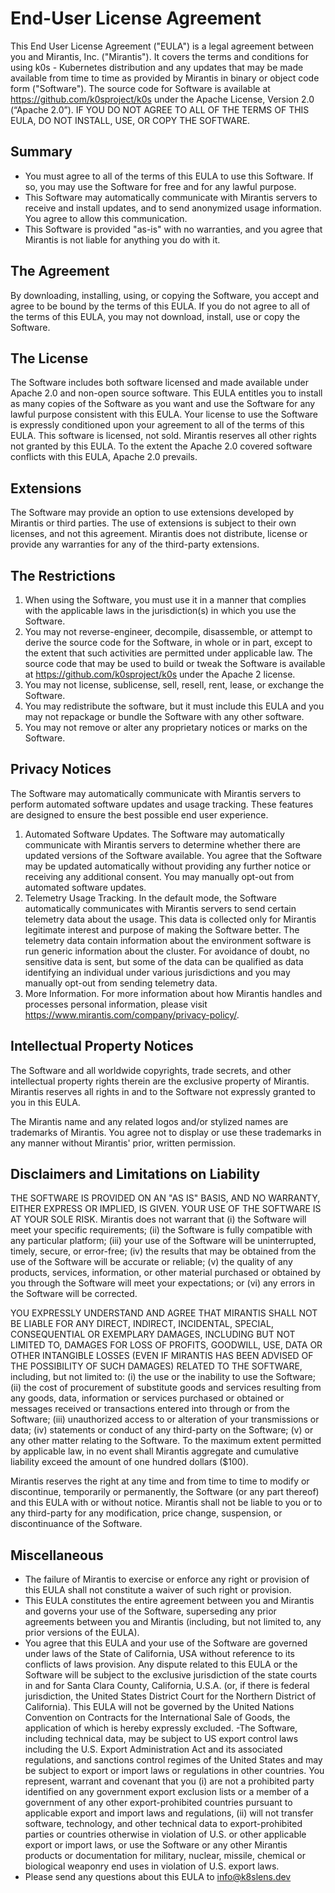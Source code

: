 # End-User License Agreement

This End User License Agreement ("EULA") is a legal agreement between you and Mirantis, Inc. ("Mirantis"). It covers the terms and conditions for using k0s - Kubernetes distribution and any updates that may be made available from time to time as provided by Mirantis in binary or object code form ("Software"). The source code for Software is available at https://github.com/k0sproject/k0s under the Apache License, Version 2.0 (“Apache 2.0”). IF YOU DO NOT AGREE TO ALL OF THE TERMS OF THIS EULA, DO NOT INSTALL, USE, OR COPY THE SOFTWARE.

## Summary

- You must agree to all of the terms of this EULA to use this Software. If so, you may use the Software for free and for any lawful purpose.
- This Software may automatically communicate with Mirantis servers to receive and install updates, and to send anonymized usage information. You agree to allow this communication.
- This Software is provided "as-is" with no warranties, and you agree that Mirantis is not liable for anything you do with it.

## The Agreement

By downloading, installing, using, or copying the Software, you accept and agree to be bound by the terms of this EULA. If you do not agree to all of the terms of this EULA, you may not download, install, use or copy the Software.

## The License

The Software includes both software licensed and made available under Apache 2.0 and non-open source software. This EULA entitles you to install as many copies of the Software as you want and use the Software for any lawful purpose consistent with this EULA. Your license to use the Software is expressly conditioned upon your agreement to all of the terms of this EULA. This software is licensed, not sold. Mirantis reserves all other rights not granted by this EULA. To the extent the Apache 2.0 covered software conflicts with this EULA, Apache 2.0 prevails.

## Extensions

The Software may provide an option to use extensions developed by Mirantis or third parties. The use of extensions is subject to their own licenses, and not this agreement. Mirantis does not distribute, license or provide any warranties for any of the third-party extensions.

## The Restrictions

1. When using the Software, you must use it in a manner that complies with the applicable laws in the jurisdiction(s) in which you use the Software.
2. You may not reverse-engineer, decompile, disassemble, or attempt to derive the source code for the Software, in whole or in part, except to the extent that such activities are permitted under applicable law. The source code that may be used to build or tweak the Software is available at https://github.com/k0sproject/k0s under the Apache 2 license.
3. You may not license, sublicense, sell, resell, rent, lease, or exchange the Software.
4. You may redistribute the software, but it must include this EULA and you may not repackage or bundle the Software with any other software.
5. You may not remove or alter any proprietary notices or marks on the Software.

## Privacy Notices

The Software may automatically communicate with Mirantis servers to perform automated software updates and usage tracking. These features are designed to ensure the best possible end user experience.

1. Automated Software Updates. The Software may automatically communicate with Mirantis servers to determine whether there are updated versions of the Software available. You agree that the Software may be updated automatically without providing any further notice or receiving any additional consent. You may manually opt-out from automated software updates.
2. Telemetry Usage Tracking. In the default mode, the Software automatically communicates with Mirantis servers to send certain telemetry data about the usage. This data is collected only for Mirantis legitimate interest and purpose of making the Software better. The telemetry data contain information about the environment software is run generic information about the cluster. For avoidance of doubt, no sensitive data is sent, but some of the data can be qualified as data identifying an individual under various jurisdictions and you may manually opt-out from sending telemetry data.
3. More Information. For more information about how Mirantis handles and processes personal information, please visit https://www.mirantis.com/company/privacy-policy/.

## Intellectual Property Notices

The Software and all worldwide copyrights, trade secrets, and other intellectual property rights therein are the exclusive property of Mirantis. Mirantis reserves all rights in and to the Software not expressly granted to you in this EULA.

The Mirantis name and any related logos and/or stylized names are trademarks of Mirantis. You agree not to display or use these trademarks in any manner without Mirantis' prior, written permission.

## Disclaimers and Limitations on Liability

THE SOFTWARE IS PROVIDED ON AN "AS IS" BASIS, AND NO WARRANTY, EITHER EXPRESS OR IMPLIED, IS GIVEN. YOUR USE OF THE SOFTWARE IS AT YOUR SOLE RISK. Mirantis does not warrant that (i) the Software will meet your specific requirements; (ii) the Software is fully compatible with any particular platform; (iii) your use of the Software will be uninterrupted, timely, secure, or error-free; (iv) the results that may be obtained from the use of the Software will be accurate or reliable; (v) the quality of any products, services, information, or other material purchased or obtained by you through the Software will meet your expectations; or (vi) any errors in the Software will be corrected.

YOU EXPRESSLY UNDERSTAND AND AGREE THAT MIRANTIS SHALL NOT BE LIABLE FOR ANY DIRECT, INDIRECT, INCIDENTAL, SPECIAL, CONSEQUENTIAL OR EXEMPLARY DAMAGES, INCLUDING BUT NOT LIMITED TO, DAMAGES FOR LOSS OF PROFITS, GOODWILL, USE, DATA OR OTHER INTANGIBLE LOSSES (EVEN IF MIRANTIS HAS BEEN ADVISED OF THE POSSIBILITY OF SUCH DAMAGES) RELATED TO THE SOFTWARE, including, but not limited to: (i) the use or the inability to use the Software; (ii) the cost of procurement of substitute goods and services resulting from any goods, data, information or services purchased or obtained or messages received or transactions entered into through or from the Software; (iii) unauthorized access to or alteration of your transmissions or data; (iv) statements or conduct of any third-party on the Software; (v) or any other matter relating to the Software. To the maximum extent permitted by applicable law, in no event shall Mirantis aggregate and cumulative liability exceed the amount of one hundred dollars ($100).

Mirantis reserves the right at any time and from time to time to modify or discontinue, temporarily or permanently, the Software (or any part thereof) and this EULA with or without notice. Mirantis shall not be liable to you or to any third-party for any modification, price change, suspension, or discontinuance of the Software.

## Miscellaneous

- The failure of Mirantis to exercise or enforce any right or provision of this EULA shall not constitute a waiver of such right or provision.
- This EULA constitutes the entire agreement between you and Mirantis and governs your use of the Software, superseding any prior agreements between you and Mirantis (including, but not limited to, any prior versions of the EULA).
- You agree that this EULA and your use of the Software are governed under laws of the State of California, USA without reference to its conflicts of laws provision. Any dispute related to this EULA or the Software will be subject to the exclusive jurisdiction of the state courts in and for Santa Clara County, California, U.S.A. (or, if there is federal jurisdiction, the United States District Court for the Northern District of California). This EULA will not be governed by the United Nations Convention on Contracts for the International Sale of Goods, the application of which is hereby expressly excluded.
-The Software, including technical data, may be subject to US export control laws including the U.S. Export Administration Act and its associated regulations, and sanctions control regimes of the United States and may be subject to export or import laws or regulations in other countries. You represent, warrant and covenant that you (i) are not a prohibited party identified on any government export exclusion lists or a member of a government of any other export-prohibited countries pursuant to applicable export and import laws and regulations, (ii) will not transfer software, technology, and other technical data to export-prohibited parties or countries otherwise in violation of U.S. or other applicable export or import laws, or use the Software or any other Mirantis products or documentation for military, nuclear, missile, chemical or biological weaponry end uses in violation of U.S. export laws.
- Please send any questions about this EULA to info@k8slens.dev
